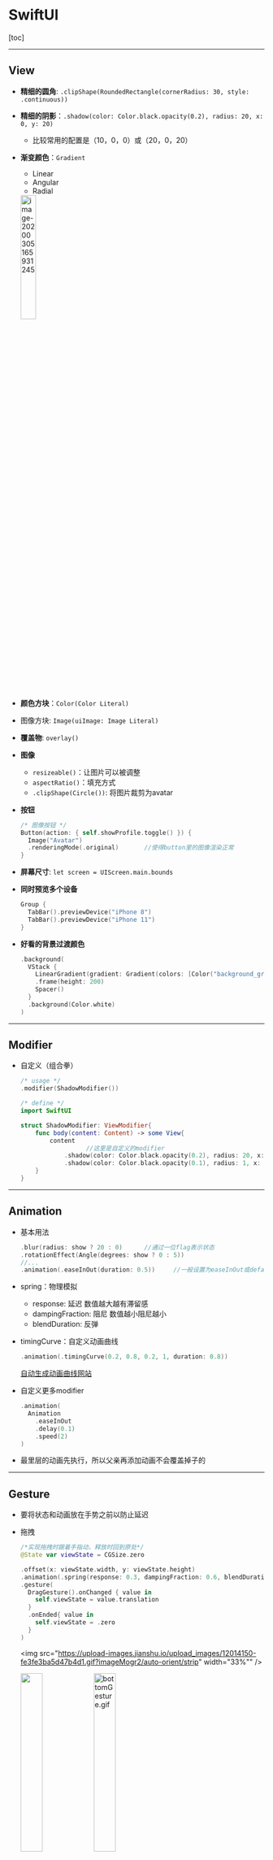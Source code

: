 # SwiftUI

[toc]

------

## View

- **精细的圆角**: `.clipShape(RoundedRectangle(cornerRadius: 30, style: .continuous))`

- **精细的阴影**：`.shadow(color: Color.black.opacity(0.2), radius: 20, x: 0, y: 20)`

  - 比较常用的配置是（10，0，0）或（20，0，20）

- **渐变颜色**：`Gradient`

  - Linear
  - Angular
  - Radial

  <img src="View/ScreenShots/gradient.png" alt="image-20200305165931245" width="25%;" />

- **颜色方块**：`Color(Color Literal)`

- 图像方块: `Image(uiImage: Image Literal)`

- **覆盖物**: `overlay()`

- **图像**

  - `resizeable()`：让图片可以被调整
  - `aspectRatio()`：填充方式
  - `.clipShape(Circle())`: 将图片裁剪为avatar

- **按钮**

  ```swift
  /* 图像按钮 */
  Button(action: { self.showProfile.toggle() }) {
    Image("Avatar")
    .renderingMode(.original)       //使得button里的图像渲染正常
  }
  ```

- **屏幕尺寸**: `let screen = UIScreen.main.bounds`

- **同时预览多个设备**

  ```swift
  Group {
    TabBar().previewDevice("iPhone 8")
    TabBar().previewDevice("iPhone 11")
  }
  ```

- **好看的背景过渡颜色**

  ```swift
  .background(
    VStack {
      LinearGradient(gradient: Gradient(colors: [Color("background_gradient"), Color.white]), startPoint: .top, endPoint: .bottom)
      .frame(height: 200)
      Spacer()
    }
    .background(Color.white)
  )
  ```

  

------

## Modifier

- 自定义（组合拳）

  ```swift
  /* usage */
  .modifier(ShadowModifier())
  
  /* define */
  import SwiftUI
  
  struct ShadowModifier: ViewModifier{
      func body(content: Content) -> some View{
          content
        			//这里是自定义的modifier
              .shadow(color: Color.black.opacity(0.2), radius: 20, x: 0, y: 20)
              .shadow(color: Color.black.opacity(0.1), radius: 1, x: 0, y: 1)
      }
  }
  ```

  



------

## Animation

- 基本用法

  ```swift
  .blur(radius: show ? 20 : 0)		//通过一位flag表示状态
  .rotationEffect(Angle(degrees: show ? 0 : 5))
  //...
  .animation(.easeInOut(duration: 0.5))		//一般设置为easeInOut或default效果比较好
  ```

- spring：物理模拟

  - response: 延迟  数值越大越有滞留感
  - dampingFraction: 阻尼  数值越小阻尼越小
  - blendDuration: 反弹
  
- timingCurve：自定义动画曲线

  ```swift
  .animation(.timingCurve(0.2, 0.8, 0.2, 1, duration: 0.8))
  ```

  [自动生成动画曲线网站](https://cubic-bezier.com/)

- 自定义更多modifier

  ```swift
  .animation(
    Animation
      .easeInOut
      .delay(0.1)
      .speed(2)
  )
  ```

- 最里层的动画先执行，所以父亲再添加动画不会覆盖掉子的



------

## Gesture

- 要将状态和动画放在手势之前以防止延迟

- 拖拽

  ```swift
  /*实现拖拽时跟着手指动，释放时回到原处*/
  @State var viewState = CGSize.zero
  
  .offset(x: viewState.width, y: viewState.height)
  .animation(.spring(response: 0.3, dampingFraction: 0.6, blendDuration: 0))
  .gesture(
    DragGesture().onChanged { value in
      self.viewState = value.translation
    }
    .onEnded{ value in
      self.viewState = .zero
    }
  )
  ```

  <img src="https://upload-images.jianshu.io/upload_images/12014150-fe3fe3ba5d47b4d1.gif?imageMogr2/auto-orient/strip" width="33%""  />
  
  <img src="https://upload-images.jianshu.io/upload_images/12014150-fe3fe3ba5d47b4d1.gif?imageMogr2/auto-orient/strip" width="30%"  /><img src="https://upload-images.jianshu.io/upload_images/12014150-104016d172af0251.gif?imageMogr2/auto-orient/strip" alt="bottomGesture.gif" width="30%;" />

- 底部菜单拖拽硬逻辑

  ```swift
  /*
  底部菜单手势
  1. 向下拖动到>50消失
  2. 向上拖动到<-100置顶(-300)
  3. <50 >-100时恢复原位置
  4. 置顶情况下不能继续拖动
  5. 置顶情况下>-250消失
  6. 指定情况下<-250恢复原位置
  */
  .gesture(
    DragGesture().onChanged{ value in
                            self.bottomState = value.translation    //正常情况跟随手指位置移动
                            if self.showFull{       //置顶模式下跟随手指移动位置要平移一个300
                              self.bottomState.height += -300
                            }
                            if self.bottomState.height < -300{  //（4）
                              self.bottomState.height = -300
                              self.showFull = true
                            }
                           }
    .onEnded{ value in
             if !self.showFull{      //非置顶下
               if self.bottomState.height > 50{    //（1）
                 self.showCard = false
                 self.bottomState.height = .zero
               }else if self.bottomState.height < -100{    //（2）
                 self.bottomState.height = -300
                 self.showFull = true
               }else{
                 self.bottomState.height = .zero
               }
             }else{                  //置顶情况下
               if self.bottomState.height > -250{  //（5）
                 self.showCard = false
                 self.showFull = false
                 self.bottomState.height = .zero
               }else{
                 self.bottomState.height = -300  //（6）
               }
             }
            }
  )
  Text("\(showFull ? 1 : 0)").offset(y:-340)
  Text("\(bottomState.height)").offset(y:-320)
  ```

  



------

## Font

- `.font(.system(size: 20, weight: .blod, design: .default))`

- 安装自定义字体

  1. 将字体文件夹拖入目录中

     <img src="View/ScreenShots/customfont.png" alt="image-20200306202609046" style="zoom:50%;" />

  2. `Info.plist`中填写要使用的`.ttf`

     <img src="View/ScreenShots/customfont2.png" alt="image-20200306202912644" style="zoom:50%;" />

------

## SF Symbol | 图标

- `Image(systemName: "creditcard")`
- `.imageScale(.large)`



------

## 数据

### 数据传递

```swift
/* main view */
MenuView(title: "title param", icon: "icon param")

/* subview */
var title: String		//当不指定默认值时必须要传递
var icon: String = "gear"
```





### Binding | 数据绑定

- 同一个文件中

  ```swift
  /* main view */
  @State var show = false
  MenuView(show : $show)  //$使得同步变化
  
  /* subview */
  @Binding var show : Bool    //从主组建那里监听show
  ```

- 不同文件间

  ```swift
  /* 状态定义在A中，文件A里调用文件B里的View */
  /* A */
  @State var viewState = CGSize.zero
  HomeView(showProfile: $showProfile)
  
  /* B */
  @Binding var showProfile : Bool
  AvatarView(showProfile: $showProfile)
  
  struct HomeView_Previews: PreviewProvider {
      static var previews: some View {
          HomeView(showProfile: .constant(false))
      }
  }
  ```

  

------

## 页面切换

- 系统页面present: 以上方卡片的方式呈现，有包括退出的默认手势，但是很多自定义的东西无法响应

  ```swift
  .sheet(isPresented: $showUpdate){
    ContentView()
  }
  ```

  <img src="View/ScreenShots/sheet.png" alt="image-20200305231159749" width="25%;" />

- 根据状态显示页面，达到页面切换的效果

  ```swift
  if showContent{
    Color.white.edgesIgnoringSafeArea(.all)
    ContentView()
  }
  ```

  

------

## TabBar

```swift
TabView {
  Home().tabItem{
    Text("Home")
    Image(systemName: "play.circle.fill")
  }
}
.edgesIgnoringSafeArea(.top)
```

